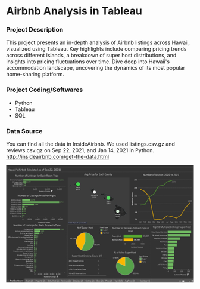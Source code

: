 # Airbnb Analysis in Tableau


### Project Description
This project presents an in-depth analysis of Airbnb listings across Hawaii, visualized using Tableau. Key highlights include comparing pricing trends across different islands, a breakdown of super host distributions, and insights into pricing fluctuations over time. Dive deep into Hawaii's accommodation landscape, uncovering the dynamics of its most popular home-sharing platform.

### Project Coding/Softwares

* Python
* Tableau
* SQL

### Data Source
You can find all the data in InsideAirbnb.
We used listings.csv.gz and reviews.csv.gz on Sep 22, 2021, and Jan 14, 2021 in Python.
http://insideairbnb.com/get-the-data.html

![Hawaii Analysis Tableau](Analysis.png)
